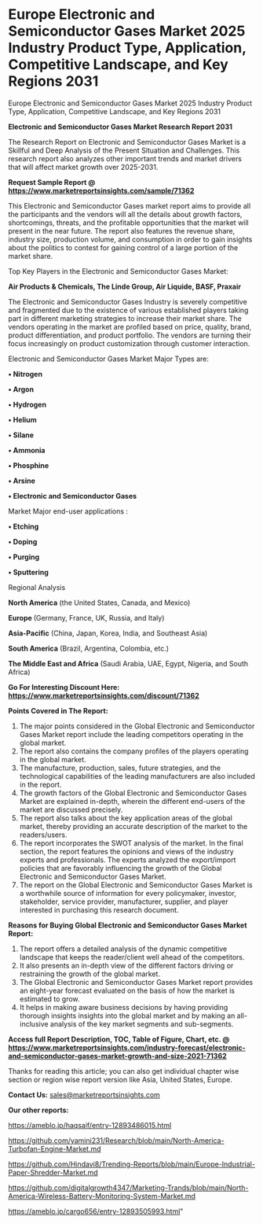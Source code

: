 # Europe Electronic and Semiconductor Gases Market 2025 Industry Product Type, Application, Competitive Landscape, and Key Regions 2031
Europe Electronic and Semiconductor Gases Market 2025 Industry Product Type, Application, Competitive Landscape, and Key Regions 2031

<strong>Electronic and Semiconductor Gases Market Research Report 2031</strong>

The Research Report on Electronic and Semiconductor Gases Market is a Skillful and Deep Analysis of the Present Situation and Challenges. This research report also analyzes other important trends and market drivers that will affect market growth over 2025-2031.

<strong>Request Sample Report @ <a href=https://www.marketreportsinsights.com/sample/71362>https://www.marketreportsinsights.com/sample/71362</a></strong>

This Electronic and Semiconductor Gases market report aims to provide all the participants and the vendors will all the details about growth factors, shortcomings, threats, and the profitable opportunities that the market will present in the near future. The report also features the revenue share, industry size, production volume, and consumption in order to gain insights about the politics to contest for gaining control of a large portion of the market share.

Top Key Players in the Electronic and Semiconductor Gases Market:

<strong>Air Products & Chemicals, The Linde Group, Air Liquide, BASF, Praxair</strong>

The Electronic and Semiconductor Gases Industry is severely competitive and fragmented due to the existence of various established players taking part in different marketing strategies to increase their market share. The vendors operating in the market are profiled based on price, quality, brand, product differentiation, and product portfolio. The vendors are turning their focus increasingly on product customization through customer interaction.

Electronic and Semiconductor Gases Market Major Types are:

<strong>• Nitrogen

• Argon

• Hydrogen

• Helium

• Silane

• Ammonia

• Phosphine

• Arsine

• Electronic and Semiconductor Gases</strong>

Market Major end-user applications :

<strong>• Etching

• Doping

• Purging

• Sputtering</strong>

Regional Analysis

</u><strong><b>North America</b></strong> (the United States, Canada, and Mexico)

<strong><b>Europe </b></strong>(Germany, France, UK, Russia, and Italy)

<strong><b>Asia-Pacific</b></strong> (China, Japan, Korea, India, and Southeast Asia)

<strong><b>South America</b></strong> (Brazil, Argentina, Colombia, etc.)

<strong><b>The Middle East and Africa</b></strong> (Saudi Arabia, UAE, Egypt, Nigeria, and South Africa)

<strong>Go For Interesting Discount Here: <a href=https://www.marketreportsinsights.com/discount/71362>https://www.marketreportsinsights.com/discount/71362</a></strong>

<strong>Points Covered in The Report:</strong>
<ol>
  <li>The major points considered in the Global Electronic and Semiconductor Gases Market report include the leading competitors operating in the global market.</li>
  <li>The report also contains the company profiles of the players operating in the global market.</li>
  <li>The manufacture, production, sales, future strategies, and the technological capabilities of the leading manufacturers are also included in the report.</li>
  <li>The growth factors of the Global Electronic and Semiconductor Gases Market are explained in-depth, wherein the different end-users of the market are discussed precisely.</li>
  <li>The report also talks about the key application areas of the global market, thereby providing an accurate description of the market to the readers/users.</li>
  <li>The report incorporates the SWOT analysis of the market. In the final section, the report features the opinions and views of the industry experts and professionals. The experts analyzed the export/import policies that are favorably influencing the growth of the Global Electronic and Semiconductor Gases Market.</li>
  <li>The report on the Global Electronic and Semiconductor Gases Market is a worthwhile source of information for every policymaker, investor, stakeholder, service provider, manufacturer, supplier, and player interested in purchasing this research document.</li>
</ol>
<strong>Reasons for Buying Global Electronic and Semiconductor Gases Market Report:</strong>

<ol>
  <li>The report offers a detailed analysis of the dynamic competitive landscape that keeps the reader/client well ahead of the competitors.</li>
  <li>It also presents an in-depth view of the different factors driving or restraining the growth of the global market.</li>
  <li>The Global Electronic and Semiconductor Gases Market report provides an eight-year forecast evaluated on the basis of how the market is estimated to grow.</li>
  <li>It helps in making aware business decisions by having providing thorough insights insights into the global market and by making an all-inclusive analysis of the key market segments and sub-segments.</li>
</ol>
<strong>Access full Report Description, TOC, Table of Figure, Chart, etc. @ <a href=https://www.marketreportsinsights.com/industry-forecast/electronic-and-semiconductor-gases-market-growth-and-size-2021-71362>https://www.marketreportsinsights.com/industry-forecast/electronic-and-semiconductor-gases-market-growth-and-size-2021-71362</a></strong>


Thanks for reading this article; you can also get individual chapter wise section or region wise report version like Asia, United States, Europe.

<strong>Contact Us:</strong>
sales@marketreportsinsights.com

<strong>Our other reports:</strong>

<a href=https://ameblo.jp/haqsaif/entry-12893486015.html>https://ameblo.jp/haqsaif/entry-12893486015.html</a>

<a href=https://github.com/yamini231/Research/blob/main/North-America-Turbofan-Engine-Market.md>https://github.com/yamini231/Research/blob/main/North-America-Turbofan-Engine-Market.md</a>

<a href=https://github.com/Hindavi8/Trending-Reports/blob/main/Europe-Industrial-Paper-Shredder-Market.md>https://github.com/Hindavi8/Trending-Reports/blob/main/Europe-Industrial-Paper-Shredder-Market.md</a>

<a href=https://github.com/digitalgrowth4347/Marketing-Trands/blob/main/North-America-Wireless-Battery-Monitoring-System-Market.md>https://github.com/digitalgrowth4347/Marketing-Trands/blob/main/North-America-Wireless-Battery-Monitoring-System-Market.md</a>

<a href=https://ameblo.jp/cargo656/entry-12893505993.html>https://ameblo.jp/cargo656/entry-12893505993.html</a>"
